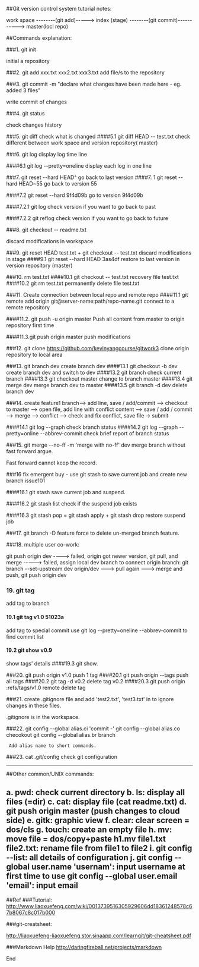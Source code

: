 
##Git version control system tutorial notes:

work space --------(git add)-----> index (stage) --------(git commit)-----------> master(locl repo)

##Commands explanation:

###1. git init 

initial a repository

###2. git add xxx.txt xxx2.txt xxx3.txt
add file/s to the repository

###3. git commit -m "declare what changes have been made here - eg. added 3 files"

write commit of  changes

###4. git status

check changes history

###5. git diff
check what is changed
####5.1 git diff HEAD -- test.txt
check different between work space and version repository( master)

###6. git log
display log time line

####6.1 git log --pretty=oneline
display each log in one line

###7. git reset --hard HEAD^
go back to last version
####7. 1 git reset --hard HEAD~55
go back to version 55

####7.2 git reset --hard 9f4d09b
go to version 9f4d09b

####7.2.1 git log
check version if you want to go back to past

####7.2.2 git reflog
check version if you want to go back to future

###8. git checkout -- readme.txt

discard modifications in workspace

###9. git reset HEAD test.txt + git checkout -- test.txt
discard modifications in stage
####9.1 git reset --hard HEAD 3as4df
restore to last version in version repository (master)

###10. rm test.txt 
####10.1 git checkout -- test.txt
recovery file test.txt
####10.2 git rm test.txt
permanently delete file test.txt

###11. Create connection between local repo and remote repo
####11.1 git remote add origin git@server-name:path/repo-name.git
connect to a remote repository

####11.2. git push -u origin master
Push all content from master to origin repository first time

####11.3.git push origin master
push modifications

###12. git clone https://github.com/kevinyangcourse/gitwork3
clone origin repository to local area

###13. git branch dev
create branch dev
####13.1 git checkout -b dev
create branch dev and switch to dev
####13.2 git branch
check current branch
####13.3 git checkout master
change to branch master
####13.4 git merge dev
merge branch dev to master
####13.5 git branch -d dev
delete branch dev

###14. create feature1 branch--> add line, save / add/commit --> checkout to master -->
open file, add line with conflict content --> save / add / commit -->
 merge --> conflict --> check and fix conflict, save file -> submit

####14.1 git log --graph
check branch status
####14.2 git log --graph  --pretty=online --abbrev-commit
check brief report of branch status


###15. git merge --no-ff -m 'merge with no-ff' dev
merge branch without fast forward argue.

Fast forward cannot keep the record.

###16 fix emergent buy - use git stash to save current job and create new branch issue101

####16.1 git stash
save current job and suspend.


####16.2 git stash list
check if the suspend job exists

####16.3 git stash pop = git stash apply + git stash drop
restore suspend job


###17. git branch -D feature
force to delete un-merged branch feature.

###18. multiple user co-work:

git push origin dev  ---->  failed, origin got newer version, git pull, and merge 
-----> failed,  assign local dev branch to connect origin branch: git branch --set-upstream dev origin/dev
 ---> pull again ---> merge and push, git push origin dev
 
### 19. git tag
 add tag to branch
#### 19.1 git tag v1.0 51023a
 add tag to special commit
 use git log --pretty=oneline --abbrev-commit to find commit list
 
#### 19.2 git show v0.9
 show tags' details
####19.3 git show.
 
###20. git push origin v1.0
 push 1 tag
####20.1 git push origin --tags
 push all tags
####20.2 git tag -d v0.2
 delete tag v0.2
####20.3 git push origin :refs/tags/v1.0
 remote delete tag


###21. create .gitignore file and add 'test2.txt', 'test3.txt' in to ignore changes in these files.

.gitignore is in the workspace.


###22. git config --global alias.ci 'commit -'
     git config --global alias.co checokout
     git config --global alias.br branch

     Add alias name to short commands.

###23. cat .git/config
check git configuration

----------------------------------------------------
##Other common/UNIX commands:

a. pwd: check current directory 
b. ls: display all files (=dir)
c. cat: display file (cat readme.txt)
d. git push origin master (push changes to cloud side)
e. gitk: graphic view
f. clear: clear screen = dos/cls
g. touch: create an empty file
h. mv: move file = dos/copy+paste
h1.mv file1.txt file2.txt: rename file from file1 to file2
i. git config --list: all details of configuration
j. git config --global user.name 'usernam': input username at first time to use
   git config --global user.email 'email': input email 
----------------------------------------------

##Ref
###Tutorial: 
http://www.liaoxuefeng.com/wiki/0013739516305929606dd18361248578c67b8067c8c017b000

###git-creatsheet:

http://liaoxuefeng-liaoxuefeng.stor.sinaapp.com/learngit/git-cheatsheet.pdf

###Markdown Help
http://daringfireball.net/projects/markdown

End
